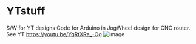 # YTstuff
S/W for YT designs
Code for Arduino in JogWheel design for CNC router. See YT https://youtu.be/YqRtXRa_-Og
![image](https://github.com/MyqMag/YTstuff/assets/84838308/572d16e6-6b46-48cb-a052-bb98a4245828)
